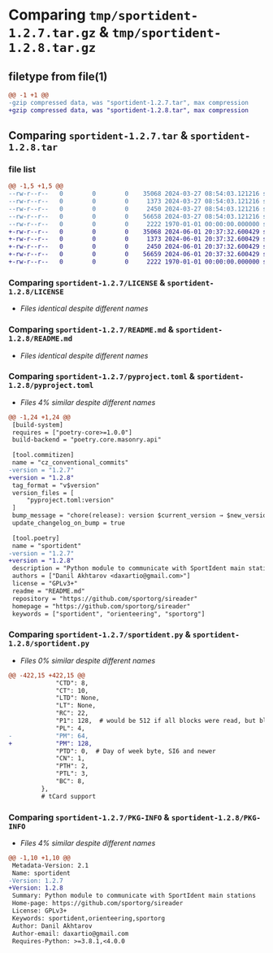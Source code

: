 # Comparing `tmp/sportident-1.2.7.tar.gz` & `tmp/sportident-1.2.8.tar.gz`

## filetype from file(1)

```diff
@@ -1 +1 @@
-gzip compressed data, was "sportident-1.2.7.tar", max compression
+gzip compressed data, was "sportident-1.2.8.tar", max compression
```

## Comparing `sportident-1.2.7.tar` & `sportident-1.2.8.tar`

### file list

```diff
@@ -1,5 +1,5 @@
--rw-r--r--   0        0        0    35068 2024-03-27 08:54:03.121216 sportident-1.2.7/LICENSE
--rw-r--r--   0        0        0     1373 2024-03-27 08:54:03.121216 sportident-1.2.7/README.md
--rw-r--r--   0        0        0     2450 2024-03-27 08:54:03.121216 sportident-1.2.7/pyproject.toml
--rw-r--r--   0        0        0    56658 2024-03-27 08:54:03.121216 sportident-1.2.7/sportident.py
--rw-r--r--   0        0        0     2222 1970-01-01 00:00:00.000000 sportident-1.2.7/PKG-INFO
+-rw-r--r--   0        0        0    35068 2024-06-01 20:37:32.600429 sportident-1.2.8/LICENSE
+-rw-r--r--   0        0        0     1373 2024-06-01 20:37:32.600429 sportident-1.2.8/README.md
+-rw-r--r--   0        0        0     2450 2024-06-01 20:37:32.600429 sportident-1.2.8/pyproject.toml
+-rw-r--r--   0        0        0    56659 2024-06-01 20:37:32.600429 sportident-1.2.8/sportident.py
+-rw-r--r--   0        0        0     2222 1970-01-01 00:00:00.000000 sportident-1.2.8/PKG-INFO
```

### Comparing `sportident-1.2.7/LICENSE` & `sportident-1.2.8/LICENSE`

 * *Files identical despite different names*

### Comparing `sportident-1.2.7/README.md` & `sportident-1.2.8/README.md`

 * *Files identical despite different names*

### Comparing `sportident-1.2.7/pyproject.toml` & `sportident-1.2.8/pyproject.toml`

 * *Files 4% similar despite different names*

```diff
@@ -1,24 +1,24 @@
 [build-system]
 requires = ["poetry-core>=1.0.0"]
 build-backend = "poetry.core.masonry.api"
 
 [tool.commitizen]
 name = "cz_conventional_commits"
-version = "1.2.7"
+version = "1.2.8"
 tag_format = "v$version"
 version_files = [
     "pyproject.toml:version"
 ]
 bump_message = "chore(release): version $current_version → $new_version"
 update_changelog_on_bump = true
 
 [tool.poetry]
 name = "sportident"
-version = "1.2.7"
+version = "1.2.8"
 description = "Python module to communicate with SportIdent main stations"
 authors = ["Danil Akhtarov <daxartio@gmail.com>"]
 license = "GPLv3+"
 readme = "README.md"
 repository = "https://github.com/sportorg/sireader"
 homepage = "https://github.com/sportorg/sireader"
 keywords = ["sportident", "orienteering", "sportorg"]
```

### Comparing `sportident-1.2.7/sportident.py` & `sportident-1.2.8/sportident.py`

 * *Files 0% similar despite different names*

```diff
@@ -422,15 +422,15 @@
             "CTD": 8,
             "CT": 10,
             "LTD": None,
             "LT": None,
             "RC": 22,
             "P1": 128,  # would be 512 if all blocks were read, but blocks 1-3 are skipped on readout
             "PL": 4,
-            "PM": 64,
+            "PM": 128,
             "PTD": 0,  # Day of week byte, SI6 and newer
             "CN": 1,
             "PTH": 2,
             "PTL": 3,
             "BC": 8,
         },
         # tCard support
```

### Comparing `sportident-1.2.7/PKG-INFO` & `sportident-1.2.8/PKG-INFO`

 * *Files 4% similar despite different names*

```diff
@@ -1,10 +1,10 @@
 Metadata-Version: 2.1
 Name: sportident
-Version: 1.2.7
+Version: 1.2.8
 Summary: Python module to communicate with SportIdent main stations
 Home-page: https://github.com/sportorg/sireader
 License: GPLv3+
 Keywords: sportident,orienteering,sportorg
 Author: Danil Akhtarov
 Author-email: daxartio@gmail.com
 Requires-Python: >=3.8.1,<4.0.0
```

